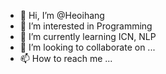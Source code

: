 - 👋 Hi, I’m @Heoihang
- 👀 I’m interested in Programming
- 🌱 I’m currently learning ICN, NLP
- 💞️ I’m looking to collaborate on ...
- 📫 How to reach me ...
